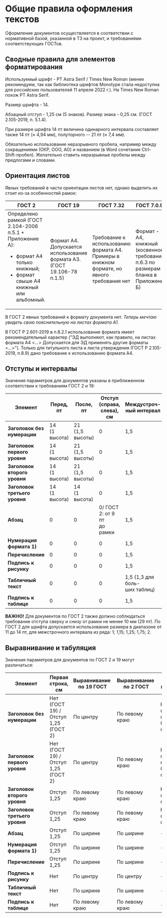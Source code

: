 # Общие правила оформления текстов

Оформление документов осуществляется в соответствии с нормативной базой,
указанной в ТЗ на проект, и требованиями соответствующих ГОСТов. 

## Сводные правила для элементов форматирования

Используемый шрифт - PT Astra Serif / Times New Roman (менее
рекомендуем, так как библиотека шрифтов Monotype стала недоступна для
российских пользователей 11 апреля 2022 г.). На Times New Roman похож PT Astra Serif.

Размер шрифта - 14.

Абзацный отступ - 1,25 см (5 знаков). Размер знака - 0,25 см. (ГОСТ
2.105-2019, п. 5.1.4).

При размере шрифта 14 пт величина одинарного интервала составляет также
14 пт (≈ 4,94 мм), полуторного -- 21 пт (≈ 7,4 мм).

Обязательно использование неразрывного пробела, например между сокращениями (ОКР, ООО, АО) и
названием (в Word сочетание Ctrl-Shift-пробел). Желательно ставить неразрывные пробелы между предлогами и словами.

## Ориентация листов
Явных требований в части ориентации листов нет, однако выделить их стоит из-за особенностей рамок:

|    **ГОСТ 2**    |  **ГОСТ 19**    | **ГОСТ 7.32**                   | **ГОСТ 7.0.97**             |
|----------        |----------       |----------                       |-----------------            |
|Определено рамкой (ГОСТ 2.104-2006 п.5.1 + Приложение А): <br/> <ul><li> формат А4 только книжный; <br/> </li><li> формат свыше А4 книжный или альбомный. </li></ul>   |Формат А4. Допускается использование формата А3. <br/>  (ГОСТ 19.106-78 п.1.5)      |Требование к использованию формата А4. Примеры в книжном формате, но явного требования нет                    | Формат - А4, книжный (косвенное требование п.6.3 по размерам бланка в Приложении Б) |

В ГОСТ 2 явных требований к формату документа нет. *Теперь мечтаю увидеть свою пояснительную на листах формата А1.* 

В ГОСТ Р 2.601-2019 в п.8.2.1  использование формата имеет рекомендательный характер ("ЭД выполняют, как правило, на листах формата А4 <...> Допускается для ЭД применять другие форматы <...>"). Только для титульного листа и листа утверждения (ГОСТ Р 2.105-2019, п.8.9) дано требование к использованию формата А4.  

## Отступы и интервалы 
Значения параметров для документов указаны в приближенном соответствии к требованиям ГОСТ 2 и 19:

|  **Элемент**                |    **Перед, пт** |  **После, пт**  | **Отступ (справа, <br/> слева), см** | **Междустроч- <br/> ный интервал**  |
|------------------           |----------        |----------       |----------                       |-----------------            |
|**Заголовок без нумерации**  |14 <br/> (1 высота)     |21 <br/>(1,5 высоты)  |0                                |1,5                          |
|**Заголовок первого уровня** |14 <br/> (1 высота)     |21 <br/>(1,5 высоты)  |0                                |1,5                          |
|**Заголовок второго уровня** |14 <br/> (1 высота)     |21 <br/>(1,5 высоты)  |0                                |1,5                          |
|**Заголовок третьего уровня**|14 <br/> (1 высота)     |14 <br/>(1 высота)    |0                                |1,5                          |
|**Абзац**                    |0                 |0                |0/ ГОСТ 2: от 9 пт <br/> до рамки  |1,5                          |
|**Нумерация формата 1)**	  |0                 |0                |0                                |1,5                          |
|**Перечисление**             |0                 |0                |0                                |1,5                          |
|**Подпись к рисунку**	      |0                 |0                |0                                |1,5                          |
|**Табличный текст**	      |0                 |0                |0                                |1,5 (1,3 для боль- <br/> ших таблиц) |
|**Подпись к таблице**	      |0                 |0                |0                                |1,5                          |

**ВАЖНО!** Для документов по ГОСТ 2 также должно соблюдаться требование отступа сверху и снизу от рамки не менее 10 мм (29 пт).
По ГОСТ 2 для шрифта допускается использование размера в диапазоне от 11 до 14 пт, для межстрочного интервала из ряда: 1; 1,15; 1,25; 1,75; 2.

## Выравнивание и табуляция
Значения параметров для документов по ГОСТ 2 и 19 могут различаться:

|  **Элемент**                | **Первая строка, см**                 |  **Выравнивание <br/> по 19 ГОСТ**  |  **Выравнивание <br/> по 2 ГОСТ**| **Положение  на странице**                |
|------------------           |----------                         |-----------------              |------------------          |------------------                         |
|**Заголовок без нумерации**  |Нет (ГОСТ 19) / <br/> Отступ 1,25 (ГОСТ 2) |По центру                      |По левому краю              |Не отрывать от следующего. <br/> С новой страницы|
|**Заголовок первого уровня** |Нет (ГОСТ 19) / <br/> Отступ 1,25 (ГОСТ 2) |По центру                      |По левому краю              |Не отрывать от следующего. <br/> С новой страницы|
|**Заголовок второго уровня** |Отступ 1,25                        |По левому краю	              |По левому краю              |Не отрывать от следующего                  |
|**Заголовок третьего уровня**|Отступ 1,25                        |По левому краю	              |По левому краю              |Не отрывать от следующего                  |
|**Абзац**                    |Отступ 1,25                        |По ширине	                  |По ширине	               | - |
|**Нумерация формата 1)**	  |Отступ 1,25                        |По ширине     	              |По ширине	               | - |
|**Перечисление**             |Отступ 1,25                        |По ширине	                  |По ширине	               | - |
|**Подпись к рисунку**	      |Нет                                  |По центру    	              |По центру	               | - |
|**Табличный текст**	      |Нет                                  |По ширине                      |По ширине	               | - |
|**Подпись к таблице**	      |Нет                            |По левому краю	              |По левому краю              | - | 

